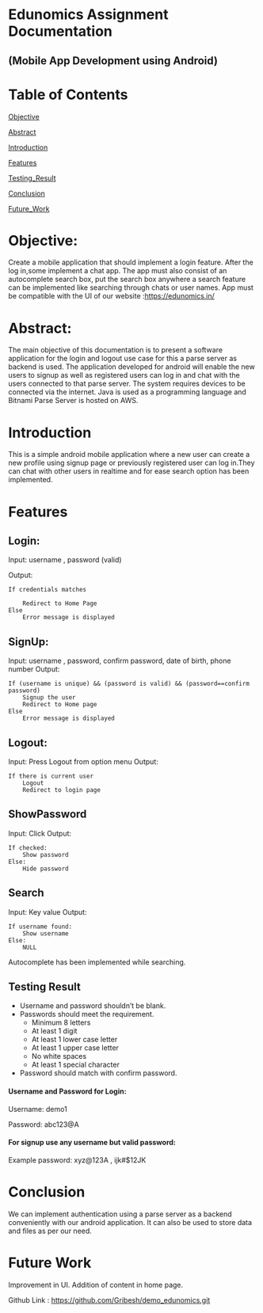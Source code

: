 # Edunomics Assignment Documentation

## (Mobile App Development using Android)

# Table of Contents

[ Objective ](#Objective)

[Abstract](#Abstract)

[Introduction](#Introduction)

[Features](#Features)

[Testing_Result](#Testing)

[Conclusion](#Conclusion)

[Future_Work](#Future)

<a name="Objective"></a>

# Objective:

Create a mobile application that should implement a login feature.
After the log in,some implement a chat app.
The app must also consist of an autocomplete search box, put the search box anywhere a search feature can be implemented like searching through chats or user names.
App must be compatible with the UI of our website :https://edunomics.in/

<a name="Abstract"></a>

# Abstract:

The main objective of this documentation is to present a software application for the login and logout use case for this a parse server as backend is used. The application developed for android will enable the new users to signup as well as registered users can log in and chat with the users connected to that parse server. The system requires devices to be connected via the internet. Java is used as a programming language and Bitnami Parse Server is hosted on AWS.

<a name="Introduction"></a>

# Introduction

This is a simple android mobile application where a new user can create a new profile using signup page or previously registered user can log in.They can chat with other users in realtime and for ease search option has been implemented.

<a name="Features"></a>

# Features

## Login:

Input: username , password (valid)

Output:

    If credentials matches

    	Redirect to Home Page
    Else
    	Error message is displayed

## SignUp:

Input: username , password, confirm password, date of birth, phone number
Output:

    If (username is unique) && (password is valid) && (password==confirm password)
    	Signup the user
    	Redirect to Home page
    Else
    	Error message is displayed

## Logout:

Input: Press Logout from option menu
Output:

    If there is current user
    	Logout
    	Redirect to login page

## ShowPassword

Input: Click
Output:

    If checked:
    	Show password
    Else:
    	Hide password

## Search

Input: Key value
Output:

    If username found:
    	Show username
    Else:
    	NULL

Autocomplete has been implemented while searching.

<a name="Testing"></a>

## Testing Result

- Username and password shouldn’t be blank.
- Passwords should meet the requirement.
  - Minimum 8 letters
  - At least 1 digit
  - At least 1 lower case letter
  - At least 1 upper case letter
  - No white spaces
  - At least 1 special character
- Password should match with confirm password.

#### Username and Password for Login:

Username: demo1

Password: abc123@A

#### For signup use any username but valid password:

Example password: xyz@123A , ijk#\$12JK

<a name="Conclusion"></a>

# Conclusion

We can implement authentication using a parse server as a backend conveniently with our android application. It can also be used to store data and files as per our need.

<a name="Future"></a>

# Future Work

Improvement in UI.
Addition of content in home page.

Github Link : https://github.com/Gribesh/demo_edunomics.git
